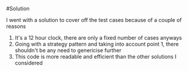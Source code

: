 #Solution

I went with a solution to cover off the test cases because of a couple of reasons
1. It's a 12 hour clock, there are only a fixed number of cases anyways
2. Going with a strategy pattern and taking into account point 1, there shouldn't be any need to genericise further
3. This code is more readable and efficient than the other solutions I considered
